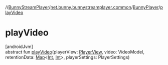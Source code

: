 //[BunnyStreamPlayer](../../../index.md)/[net.bunny.bunnystreamplayer.common](../index.md)/[BunnyPlayer](index.md)/[playVideo](play-video.md)

# playVideo

[androidJvm]\
abstract fun [playVideo](play-video.md)(playerView: [PlayerView](https://developer.android.com/reference/kotlin/androidx/media3/ui/PlayerView.html), video: VideoModel, retentionData: [Map](https://kotlinlang.org/api/core/kotlin-stdlib/kotlin.collections/-map/index.html)&lt;[Int](https://kotlinlang.org/api/core/kotlin-stdlib/kotlin/-int/index.html), [Int](https://kotlinlang.org/api/core/kotlin-stdlib/kotlin/-int/index.html)&gt;, playerSettings: PlayerSettings)